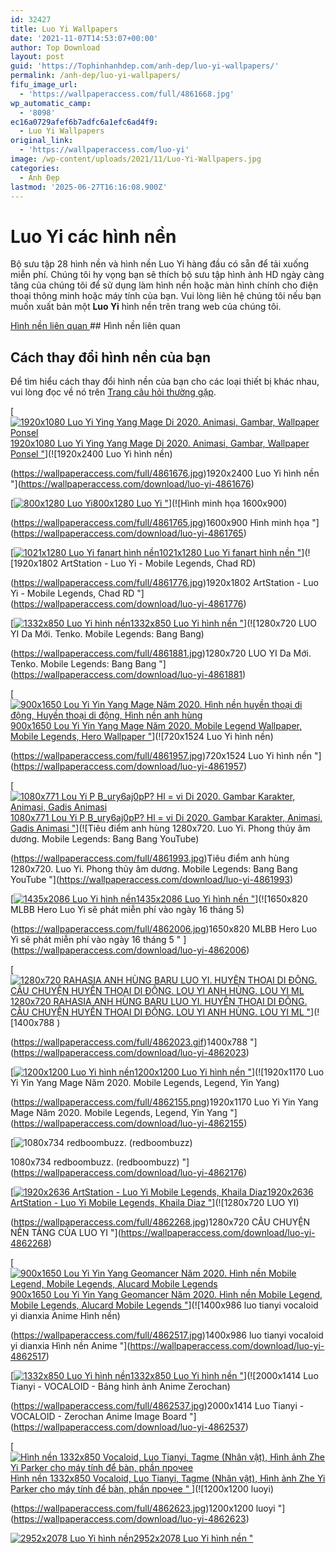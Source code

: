 ```yaml
---
id: 32427
title: Luo Yi Wallpapers
date: '2021-11-07T14:53:07+00:00'
author: Top Download
layout: post
guid: 'https://Tophinhanhdep.com/anh-dep/luo-yi-wallpapers/'
permalink: /anh-dep/luo-yi-wallpapers/
fifu_image_url:
  - 'https://wallpaperaccess.com/full/4861668.jpg'
wp_automatic_camp:
  - '8098'
ec16a0729afef6b7adfc6a1efc6ad4f9:
  - Luo Yi Wallpapers
original_link:
  - 'https://wallpaperaccess.com/luo-yi'
image: /wp-content/uploads/2021/11/Luo-Yi-Wallpapers.jpg
categories:
  - Ảnh Đẹp
lastmod: '2025-06-27T16:16:08.900Z'
---
```

# Luo Yi các hình nền

Bộ sưu tập 28 hình nền và hình nền Luo Yi hàng đầu có sẵn để tải xuống miễn phí. Chúng tôi hy vọng bạn sẽ thích bộ sưu tập hình ảnh HD ngày càng tăng của chúng tôi để sử dụng làm hình nền hoặc màn hình chính cho điện thoại thông minh hoặc máy tính của bạn. Vui lòng liên hệ chúng tôi nếu bạn muốn xuất bản một **Luo Yi** hình nền trên trang web của chúng tôi.

[Hình nền liên quan ](#related) ## Hình nền liên quan

## Cách thay đổi hình nền của bạn

Để tìm hiểu cách thay đổi hình nền của bạn cho các loại thiết bị khác nhau, vui lòng đọc về nó trên [Trang câu hỏi thường gặp](https://tophinhanhdep.com/faq/).

  
[[![1920x1080 Luo Yi Ying Yang Mage Di 2020. Animasi, Gambar, Wallpaper Ponsel](https://wallpaperaccess.com/full/4861668.jpg)1920x1080 Luo Yi Ying Yang Mage Di 2020. Animasi, Gambar, Wallpaper Ponsel "](https://wallpaperaccess.com/download/luo-yi-4861668)](![1920x2400 Luo Yi hình nền)

(https://wallpaperaccess.com/full/4861676.jpg)1920x2400 Luo Yi hình nền "](https://wallpaperaccess.com/download/luo-yi-4861676)

[[![800x1280 Luo Yi](https://wallpaperaccess.com/full/4861751.jpg)800x1280 Luo Yi "](https://wallpaperaccess.com/download/luo-yi-4861751)](![Hình minh họa 1600x900)

(https://wallpaperaccess.com/full/4861765.jpg)1600x900 Hình minh họa "](https://wallpaperaccess.com/download/luo-yi-4861765)

[[![1021x1280 Luo Yi fanart hình nền](https://wallpaperaccess.com/full/4861771.jpg)1021x1280 Luo Yi fanart hình nền "](https://wallpaperaccess.com/download/luo-yi-4861771)](![1920x1802 ArtStation - Luo Yi - Mobile Legends, Chad RD)

(https://wallpaperaccess.com/full/4861776.jpg)1920x1802 ArtStation - Luo Yi - Mobile Legends, Chad RD "](https://wallpaperaccess.com/download/luo-yi-4861776)

[[![1332x850 Luo Yi hình nền](https://wallpaperaccess.com/full/4861781.jpg)1332x850 Luo Yi hình nền "](https://wallpaperaccess.com/download/luo-yi-4861781)](![1280x720 LUO YI Da Mới.  Tenko.  Mobile Legends: Bang Bang)

(https://wallpaperaccess.com/full/4861881.jpg)1280x720 LUO YI Da Mới. Tenko. Mobile Legends: Bang Bang "](https://wallpaperaccess.com/download/luo-yi-4861881)

[[![900x1650 Lou Yi Yin Yang Mage Năm 2020. Hình nền huyền thoại di động, Huyền thoại di động, Hình nền anh hùng](https://wallpaperaccess.com/full/4861883.jpg)900x1650 Lou Yi Yin Yang Mage Năm 2020. Mobile Legend Wallpaper, Mobile Legends, Hero Wallpaper "](https://wallpaperaccess.com/download/luo-yi-4861883)](![720x1524 Luo Yi hình nền)

(https://wallpaperaccess.com/full/4861957.jpg)720x1524 Luo Yi hình nền "](https://wallpaperaccess.com/download/luo-yi-4861957)

[[![1080x771 Lou Yi P B_ury6aj0pP? Hl = vi Di 2020. Gambar Karakter, Animasi, Gadis Animasi](https://wallpaperaccess.com/full/4861986.jpg)1080x771 Lou Yi P B\_ury6aj0pP? Hl = vi Di 2020. Gambar Karakter, Animasi, Gadis Animasi "](https://wallpaperaccess.com/download/luo-yi-4861986)](![Tiêu điểm anh hùng 1280x720.  Luo Yi.  Phong thủy âm dương.  Mobile Legends: Bang Bang YouTube)

(https://wallpaperaccess.com/full/4861993.jpg)Tiêu điểm anh hùng 1280x720. Luo Yi. Phong thủy âm dương. Mobile Legends: Bang Bang YouTube "](https://wallpaperaccess.com/download/luo-yi-4861993)

[[![1435x2086 Luo Yi hình nền](https://wallpaperaccess.com/full/4861997.jpg)1435x2086 Luo Yi hình nền "](https://wallpaperaccess.com/download/luo-yi-4861997)](![1650x820 MLBB Hero Luo Yi sẽ phát miễn phí vào ngày 16 tháng 5)

(https://wallpaperaccess.com/full/4862006.jpg)1650x820 MLBB Hero Luo Yi sẽ phát miễn phí vào ngày 16 tháng 5 " ](https://wallpaperaccess.com/download/luo-yi-4862006)

[[![1280x720 RAHASIA ANH HÙNG BARU LUO YI.  HUYỀN THOẠI DI ĐỘNG.  CÂU CHUYỆN HUYỀN THOẠI DI ĐỘNG.  LOU YI ANH HÙNG.  LOU YI ML](https://wallpaperaccess.com/full/4862019.jpg)1280x720 RAHASIA ANH HÙNG BARU LUO YI. HUYỀN THOẠI DI ĐỘNG. CÂU CHUYỆN HUYỀN THOẠI DI ĐỘNG. LOU YI ANH HÙNG. LOU YI ML "](https://wallpaperaccess.com/download/luo-yi-4862019)](![1400x788 )

(https://wallpaperaccess.com/full/4862023.gif)1400x788 "](https://wallpaperaccess.com/download/luo-yi-4862023)

[[![1200x1200 Luo Yi hình nền](https://wallpaperaccess.com/full/4862066.jpg)1200x1200 Luo Yi hình nền "](https://wallpaperaccess.com/download/luo-yi-4862066)](![1920x1170 Luo Yi Yin Yang Mage Năm 2020. Mobile Legends, Legend, Yin Yang)

(https://wallpaperaccess.com/full/4862155.png)1920x1170 Luo Yi Yin Yang Mage Năm 2020. Mobile Legends, Legend, Yin Yang "](https://wallpaperaccess.com/download/luo-yi-4862155)

[![1080x734 redboombuzz.  (redboombuzz)](https://wallpaperaccess.com/full/4862176.jpg)

1080x734 redboombuzz. (redboombuzz) "](https://wallpaperaccess.com/download/luo-yi-4862176)

[[![1920x2636 ArtStation - Luo Yi Mobile Legends, Khaila Diaz](https://wallpaperaccess.com/full/4862186.jpg)1920x2636 ArtStation - Luo Yi Mobile Legends, Khaila Diaz "](https://wallpaperaccess.com/download/luo-yi-4862186)](![1280x720 LUO YI)

(https://wallpaperaccess.com/full/4862268.jpg)1280x720 CÂU CHUYỆN NỀN TẢNG CỦA LUO YI "](https://wallpaperaccess.com/download/luo-yi-4862268)

[[![900x1650 Lou Yi Yin Yang Geomancer Năm 2020. Hình nền Mobile Legend, Mobile Legends, Alucard Mobile Legends](https://wallpaperaccess.com/full/4862281.jpg)900x1650 Lou Yi Yin Yang Geomancer Năm 2020. Hình nền Mobile Legend, Mobile Legends, Alucard Mobile Legends "](https://wallpaperaccess.com/download/luo-yi-4862281)](![1400x986 luo tianyi vocaloid yi dianxia Anime Hình nền)

(https://wallpaperaccess.com/full/4862517.jpg)1400x986 luo tianyi vocaloid yi dianxia Hình nền Anime "](https://wallpaperaccess.com/download/luo-yi-4862517)

[[![1332x850 Luo Yi hình nền](https://wallpaperaccess.com/full/4862534.jpg)1332x850 Luo Yi hình nền "](https://wallpaperaccess.com/download/luo-yi-4862534)](![2000x1414 Luo Tianyi - VOCALOID - Bảng hình ảnh Anime Zerochan)

(https://wallpaperaccess.com/full/4862537.jpg)2000x1414 Luo Tianyi - VOCALOID - Zerochan Anime Image Board "](https://wallpaperaccess.com/download/luo-yi-4862537)

[[![Hình nền 1332x850 Vocaloid, Luo Tianyi, Tagme (Nhân vật), Hình ảnh Zhe Yi Parker cho máy tính để bàn, phần прочее](https://wallpaperaccess.com/full/4862610.jpg)Hình nền 1332x850 Vocaloid, Luo Tianyi, Tagme (Nhân vật), Hình ảnh Zhe Yi Parker cho máy tính để bàn, phần прочее " ](https://wallpaperaccess.com/download/luo-yi-4862610)](![1200x1200 luoyi)

(https://wallpaperaccess.com/full/4862623.jpg)1200x1200 luoyi "](https://wallpaperaccess.com/download/luo-yi-4862623)

[![2952x2078 Luo Yi hình nền](https://wallpaperaccess.com/full/4862720.jpg)2952x2078 Luo Yi hình nền "](https://wallpaperaccess.com/download/luo-yi-4862720)

